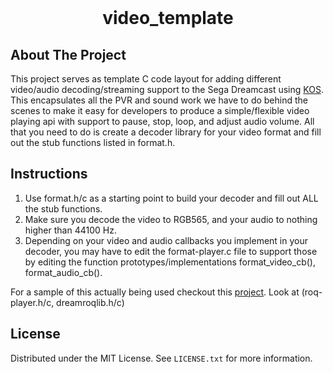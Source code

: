 <!-- PROJECT LOGO -->
<br />
<div align="center">
  <h1 align="center">video_template</h3>
</div>

<!-- ABOUT THE PROJECT -->
## About The Project

This project serves as template C code layout for adding different video/audio decoding/streaming support to the Sega Dreamcast using [KOS](https://github.com/KallistiOS/KallistiOS).  This encapsulates all the PVR and sound work we have to do behind the scenes to make it easy for developers to produce a simple/flexible video playing api with support to pause, stop, loop, and adjust audio volume. All that you need to do is create a decoder library for your video format and fill out the stub functions listed in format.h.


## Instructions

1. Use format.h/c as a starting point to build your decoder and fill out ALL the stub functions. 
2. Make sure you decode the video to RGB565, and your audio to nothing higher than 44100 Hz.
3. Depending on your video and audio callbacks you implement in your decoder, you may have to edit the format-player.c file to support those by editing the function prototypes/implementations format_video_cb(), format_audio_cb().

For a sample of this actually being used checkout this [project](https://github.com/Dreamcast-Projects/dreamroq). Look at (roq-player.h/c, dreamroqlib.h/c)


<!-- LICENSE -->
## License

Distributed under the MIT License. See `LICENSE.txt` for more information.
